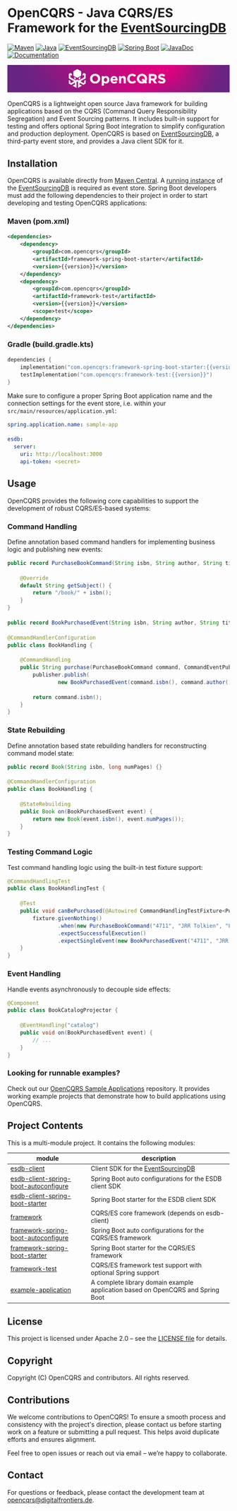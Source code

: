 # OpenCQRS - Java CQRS/ES Framework for the [EventSourcingDB](https://www.eventsourcingdb.io)

<!-- BADGES_START -->
[![Maven](https://img.shields.io/maven-metadata/v.svg?color=yellow&label=Maven%20Central&logo=apachemaven&metadataUrl=https%3A%2F%2Frepo1.maven.org%2Fmaven2%2Fcom%2Fopencqrs%2Fframework%2Fmaven-metadata.xml)](https://central.sonatype.com/namespace/com.opencqrs)
[![Java](https://img.shields.io/endpoint?url=https%3A%2F%2Fraw.githubusercontent.com%2Fopen-cqrs%2Fopencqrs%2Frefs%2Fheads%2Fgh-pages%2Fbadges%2Fjdk.json)](https://openjdk.org)
[![EventSourcingDB](https://img.shields.io/endpoint?url=https%3A%2F%2Fraw.githubusercontent.com%2Fopen-cqrs%2Fopencqrs%2Frefs%2Fheads%2Fgh-pages%2Fbadges%2Fesdb.json)](https://www.eventsourcingdb.io)
[![Spring Boot](https://img.shields.io/endpoint?url=https%3A%2F%2Fraw.githubusercontent.com%2Fopen-cqrs%2Fopencqrs%2Frefs%2Fheads%2Fgh-pages%2Fbadges%2Fspring.json)](https://spring.io/projects/spring-boot)
[![JavaDoc](https://img.shields.io/badge/JavaDoc-click%20here-lightgrey?logo=readthedocs)](https://docs.opencqrs.com/javadoc)
[![Documentation](https://img.shields.io/badge/Documentation-click%20here-blue?logo=materialformkdocs)](https://docs.opencqrs.com)
<!-- BADGES_END -->

![OpenCQRS](banner.png)

OpenCQRS is a lightweight open source Java framework for building applications based on the CQRS (Command Query Responsibility Segregation) and Event Sourcing patterns.
It includes built-in support for testing and offers optional Spring Boot integration to simplify configuration and production deployment.
OpenCQRS is based on [EventSourcingDB](https://www.eventsourcingdb.io), a third-party event store, and provides a Java client SDK for it.

## Installation

OpenCQRS is available directly from [Maven Central](https://www.maven.org). A [running instance](https://docs.eventsourcingdb.io/getting-started/running-eventsourcingdb/) of the
[EventSourcingDB](https://www.eventsourcingdb.io) is required as event store. Spring Boot developers must add the following dependencies to their project in order to start developing
and testing OpenCQRS applications:

### Maven (pom.xml)

```xml
<dependencies>
    <dependency>
        <groupId>com.opencqrs</groupId>
        <artifactId>framework-spring-boot-starter</artifactId>
        <version>{{version}}</version>
    </dependency>
    <dependency>
        <groupId>com.opencqrs</groupId>
        <artifactId>framework-test</artifactId>
        <version>{{version}}</version>
        <scope>test</scope>
    </dependency>
</dependencies>
```

### Gradle (build.gradle.kts)

```kotlin
dependencies {
    implementation("com.opencqrs:framework-spring-boot-starter:{{version}}")
    testImplementation("com.opencqrs:framework-test:{{version}}")
}
```

Make sure to configure a proper Spring Boot application name and the connection settings for the
event store, i.e. within your `src/main/resources/application.yml`:

```yaml
spring.application.name: sample-app

esdb:
  server:
    uri: http://localhost:3000
    api-token: <secret>
```

## Usage

OpenCQRS provides the following core capabilities to support the development of robust CQRS/ES-based systems:

### Command Handling

Define annotation based command handlers for implementing business logic and publishing new events:

```java
public record PurchaseBookCommand(String isbn, String author, String title, long numPages) implements Command {

    @Override
    default String getSubject() {
        return "/book/" + isbn();
    }
}

public record BookPurchasedEvent(String isbn, String author, String title, long numPages) {}

@CommandHandlerConfiguration
public class BookHandling {

    @CommandHandling
    public String purchase(PurchaseBookCommand command, CommandEventPublisher<Book> publisher) {
        publisher.publish(
                new BookPurchasedEvent(command.isbn(), command.author(), command.title(), command.numPages()));

        return command.isbn();
    }
}
```

### State Rebuilding

Define annotation based state rebuilding handlers for reconstructing command model state:

```java
public record Book(String isbn, long numPages) {}

@CommandHandlerConfiguration
public class BookHandling {

    @StateRebuilding
    public Book on(BookPurchasedEvent event) {
        return new Book(event.isbn(), event.numPages());
    }
}
```

### Testing Command Logic

Test command handling logic using the built-in test fixture support:

```java
@CommandHandlingTest
public class BookHandlingTest {

    @Test
    public void canBePurchased(@Autowired CommandHandlingTestFixture<PurchaseBookCommand> fixture) {
        fixture.givenNothing()
                .when(new PurchaseBookCommand("4711", "JRR Tolkien", "LOTR", 435))
                .expectSuccessfulExecution()
                .expectSingleEvent(new BookPurchasedEvent("4711", "JRR Tolkien", "LOTR", 435));
    }
}
```

### Event Handling

Handle events asynchronously to decouple side effects:
```java
@Component
public class BookCatalogProjector {

    @EventHandling("catalog")
    public void on(BookPurchasedEvent event) {
        // ...
    }
}
```

### Looking for runnable examples?

Check out our [OpenCQRS Sample Applications](https://github.com/open-cqrs/opencqrs-samples) repository.
It provides working example projects that demonstrate how to build applications using OpenCQRS.


## Project Contents

This is a multi-module project. It contains the following modules:

| module                                                                         | description                                                                     |
|--------------------------------------------------------------------------------|---------------------------------------------------------------------------------|
| [esdb-client](esdb-client)                                                     | Client SDK for the [EventSourcingDB](https://www.eventsourcingdb.io)            |
| [esdb-client-spring-boot-autoconfigure](esdb-client-spring-boot-autoconfigure) | Spring Boot auto configurations for the ESDB client SDK                         |
| [esdb-client-spring-boot-starter](esdb-client-spring-boot-starter)             | Spring Boot starter for the ESDB client SDK                                     |
| [framework](framework)                                                         | CQRS/ES core framework (depends on esdb-client)                                 |
| [framework-spring-boot-autoconfigure](framework-spring-boot-autoconfigure)     | Spring Boot auto configurations for the CQRS/ES framework                       |
| [framework-spring-boot-starter](framework-spring-boot-starter)                 | Spring Boot starter for the CQRS/ES framework                                   |
| [framework-test](framework-test)                                               | CQRS/ES framework test support with optional Spring support                     |
| [example-application](example-application)                                     | A complete library domain example application based on OpenCQRS and Spring Boot |


## License

This project is licensed under Apache 2.0 – see the [LICENSE file](LICENSE.txt) for details.

## Copyright

Copyright (C) OpenCQRS and contributors. All rights reserved.

## Contributions

We welcome contributions to OpenCQRS!
To ensure a smooth process and consistency with the project's direction, please contact us before starting work on a feature or submitting a pull request. This helps avoid duplicate efforts and ensures alignment.

Feel free to open issues or reach out via email – we’re happy to collaborate.

## Contact

For questions or feedback, please contact the development team at
[opencqrs@digitalfrontiers.de](mailto:opencqrs@digitalfrontiers.de).
